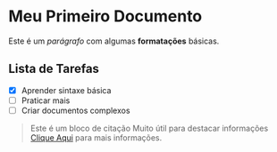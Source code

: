 # Meu Primeiro Documento
 
Este é um *parágrafo* com algumas **formatações** básicas.
 
## Lista de Tarefas
- [x] Aprender sintaxe básica
- [ ] Praticar mais
- [ ] Criar documentos complexos
>Este é um bloco de citação
>Muito útil para destacar informações
[Clique Aqui](https://www.youtube.com/) para mais informações.
